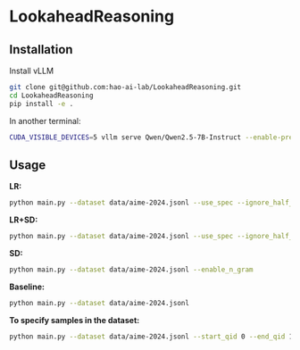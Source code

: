 # LookaheadReasoning

## Installation

Install vLLM
```bash
git clone git@github.com:hao-ai-lab/LookaheadReasoning.git
cd LookaheadReasoning
pip install -e .
```

In another terminal:
```bash
CUDA_VISIBLE_DEVICES=5 vllm serve Qwen/Qwen2.5-7B-Instruct --enable-prefix-caching
```

## Usage

**LR:**
```bash
python main.py --dataset data/aime-2024.jsonl --use_spec --ignore_half_sentence
```

**LR+SD:**
```bash
python main.py --dataset data/aime-2024.jsonl --use_spec --ignore_half_sentence --enable_n_gram
```

**SD:**
```bash
python main.py --dataset data/aime-2024.jsonl --enable_n_gram
```

**Baseline:**
```bash
python main.py --dataset data/aime-2024.jsonl
```

**To specify samples in the dataset:**
```bash
python main.py --dataset data/aime-2024.jsonl --start_qid 0 --end_qid 1 --use_spec --ignore_half_sentence
```